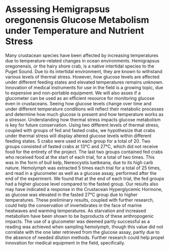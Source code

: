 # Assessing Hemigrapsus oregonensis Glucose Metabolism under Temperature and Nutrient Stress

Many crustacean species have been affected by increasing temperatures due to temperature-related changes in ocean environments. Hemigrapsus oregonensis, or the hairy shore crab, is a native intertidal species to the Puget Sound. Due to its intertidal environment, they are known to withstand various levels of thermal stress. However, how glucose levels are affected under different feeding states and elevated temperatures remains unknown. Innovation of medical instruments for use in the field is a growing topic, due to expensive and non-portable equipment. We will also asses if a glucometer can be used as an efficient resource for monitoring glucose even in crustaceans. Seeing how glucose levels change over time and under different temperature conditions will reflect their metabolic processes and determine how much glucose is present and how temperature works as a stressor. Understanding how thermal stress impacts glucose metabolism is key for future conservation. Using two different levels of thermal stress, coupled with groups of fed and fasted crabs, we hypothesize that crabs under thermal stress will display altered glucose levels within different feeding states. 5 crabs were used in each group for a total of 20. Two groups consisted of fasted crabs at 13°C and 27°C, which did not receive food for the entirety of the project. The last two groups contained fed crabs who received food at the start of each trial, for a total of two times. This was in the form of bull kelp, Nereocystis luetkeana, due to its high carb nature. Hemolymph was extracted 5 times each trial for a total of 25 times, and read in a glucometer as well as a glucose assay, performed after the end of the experiment. We found that at the end of each trial, the fed groups had a higher glucose level compared to the fasted group. Our results also may have indicated a response in the Crustacean Hyperglycemic Hormone, as glucose was elevated in the fasted 27°C group due to higher temperatures. These preliminary results, coupled with further research, could help the conservation of invertebrates in the face of marine heatwaves and warming temperatures. As starvation and increased metabolism have been shown to be byproducts of these anthropogenic impacts. The use of a glucometer was deemed partly successful as a reading was achieved when sampling hemolymph, though this value did not correlate with the one later retrieved from the glucose assay, partly due to the absence of needed dilution methods. Further research could help propel innovation for medical equipment in the field, specifically. 

